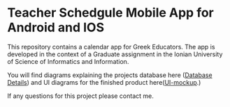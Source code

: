 # Teacher Schedgule Mobile App for Android and IOS

This repository contains a calendar app for Greek Educators. The app is developed in the context of a Graduate assignment in the Ionian University of Science of Informatics and Information. 

You will find diagrams explaining the projects database here
([Database Details](https://github.com/p17mari/TeacherMAUI/blob/master/walkthrough/Database-Details.md))
and UI diagrams for the finished product here([UI-mockup](https://github.com/p17mari/TeacherMAUI/blob/master/walkthrough/UI-Details.md).)

If any questions for this project please contact me.
